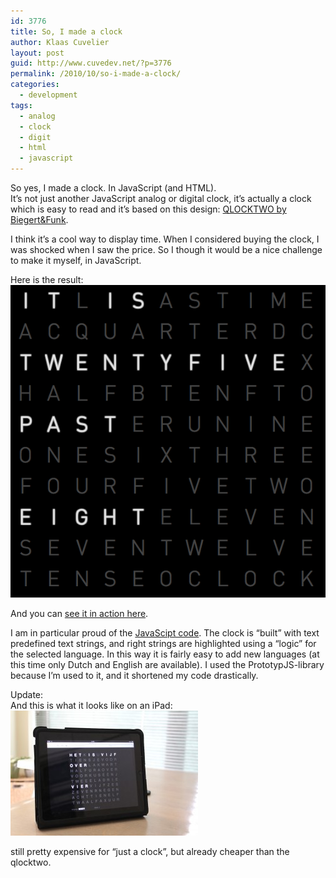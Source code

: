 ```yaml
---
id: 3776
title: So, I made a clock
author: Klaas Cuvelier
layout: post
guid: http://www.cuvedev.net/?p=3776
permalink: /2010/10/so-i-made-a-clock/
categories:
  - development
tags:
  - analog
  - clock
  - digit
  - html
  - javascript
---
```

So yes, I made a clock. In JavaScript (and HTML).  
It&#8217;s not just another JavaScript analog or digital clock, it&#8217;s actually a clock which is easy to read and it&#8217;s based on this design: <a href="http://www.qlocktwo.com/index.php?lang=en" target="_blank">QLOCKTWO by Biegert&Funk</a>.

I think it&#8217;s a cool way to display time. When I considered buying the clock, I was shocked when I saw the price. So I though it would be a nice challenge to make it myself, in JavaScript.

Here is the result:  
![Screenshot of the clock](/public/2010/10/clock.png)

And you can <a href="http://www.cuvedev.net/whattimeisit" target="_blank">see it in action here</a>.

I am in particular proud of the <a href="http://www.cuvedev.net/whattimeisit/clock.js" target="_blank">JavaScipt code</a>. 
The clock is &#8220;built&#8221; with text predefined text strings, and right strings are highlighted using a &#8220;logic&#8221; for the selected language. In this way it is fairly easy to add new languages (at this time only Dutch and English are available). I used the PrototypJS-library because I&#8217;m used to it, and it shortened my code drastically.


Update:  
And this is what it looks like on an iPad:  
![Photo of the clock on an iPad](/public/2010/10/clock-ipad.jpg)
  
still pretty expensive for &#8220;just a clock&#8221;, but already cheaper than the qlocktwo.
